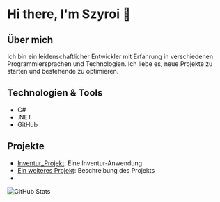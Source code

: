 # Hi there, I'm Szyroi 👋

## Über mich
Ich bin ein leidenschaftlicher Entwickler mit Erfahrung in verschiedenen Programmiersprachen und Technologien. Ich liebe es, neue Projekte zu starten und bestehende zu optimieren.

## Technologien & Tools
- C#
- .NET
- GitHub


## Projekte
- [Inventur_Projekt](https://github.com/Szyroi/Inventur_Projekt): Eine Inventur-Anwendung
- [Ein weiteres Projekt](https://github.com/Szyroi/Ein_weiteres_Projekt): Beschreibung des Projekts
- 

![GitHub Stats](https://github-readme-stats.vercel.app/api?username=Szyroi&show_icons=true&theme=radical)
